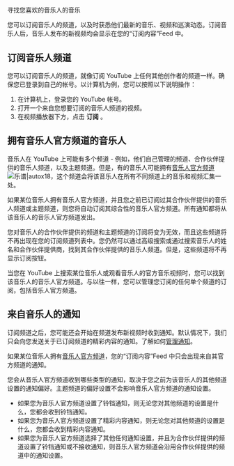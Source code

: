 #
寻找您喜欢的音乐人的音乐

您可以订阅音乐人的频道，以及时获悉他们最新的音乐、视频和巡演动态。订阅音乐人后，音乐人发布的新视频均会显示在您的“订阅内容”Feed 中。

## 订阅音乐人频道

您可以订阅音乐人的频道，就像订阅 YouTube 上任何其他创作者的频道一样。确保您已登录到自己的帐号。以计算机为例，您可以按照以下说明操作：

1. 在计算机上，登录您的 YouTube 帐号。
2. 打开一个来自您想要订阅的音乐人频道的视频。
3. 在视频播放器下方，点击 **订阅** 。

## 拥有音乐人官方频道的音乐人

音乐人在 YouTube 上可能有多个频道 - 例如，他们自己管理的频道、合作伙伴提供的音乐人频道，以及主题频道。但是，有的音乐人可能拥有[音乐人官方频道](https://support.google.com/youtube/answer/7336634) ![乐谱|autox18](https://lh3.googleusercontent.com/QxRJTZHUV1JhtC5abWRG1MZjfGoXeq-pS-VATP9ZtBY61KrpZ8eyvw5IoGot-3TMQco=h18 "乐谱")，这个频道会将该音乐人在所有不同频道上的音乐和视频汇集一处。

如果某位音乐人拥有音乐人官方频道，并且您之前已订阅过其合作伙伴提供的音乐人频道或主题频道，则您将自动订阅其综合性的音乐人官方频道。所有通知都将从该音乐人的音乐人官方频道发出。

您对音乐人的合作伙伴提供的频道和主题频道的订阅将变为无效，而且这些频道将不再出现在您的订阅频道列表中。您仍然可以通过高级搜索或通过搜索音乐人的姓名和合作伙伴提供商，找到其合作伙伴提供的音乐人频道。但是，这些频道将不再显示订阅按钮。

当您在 YouTube 上搜索某位音乐人或观看音乐人的官方音乐视频时，您可以找到该音乐人的音乐人官方频道。与以往一样，您可以管理您订阅的任何单个频道的订阅，包括音乐人官方频道。

## 来自音乐人的通知

订阅频道之后，您可能还会开始在频道发布新视频时收到通知。默认情况下，我们只会向您发送关于已订阅频道的精彩内容的通知。了解如何[管理通知](https://support.google.com/youtube/answer/3382248)。

如果某位音乐人拥有[音乐人官方频道](https://support.google.com/youtube/answer/7336634)，您的“订阅内容”Feed 中只会出现来自其官方频道的通知。

您会从音乐人官方频道收到哪些类型的通知，取决于您之前为该音乐人的其他频道设置的通知偏好。主题频道的偏好设置不会影响音乐人官方频道的通知设置。

* 如果您为音乐人官方频道设置了铃铛通知，则无论您对其他频道的设置是什么，您都会收到铃铛通知。
* 如果您为音乐人官方频道设置了精彩内容通知，则无论您对其他频道的设置是什么，您都会收到精彩内容通知。
* 如果您为音乐人官方频道选择了其他任何通知设置，并且为合作伙伴提供的频道设置了铃铛通知或不接收通知，则音乐人官方频道会沿用合作伙伴提供的频道中的通知设置。